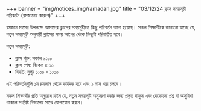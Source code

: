 +++
banner = "img/notices_img/ramadan.jpg"
title = "03/12/24 ক্লাস সময়সূচী পরিবর্তন (রমজানের কারণে)"
+++

রমজান মাসের উপলক্ষে আমাদের ক্লাসের সময়সূচীতে কিছু পরিবর্তন আনা হয়েছে। সকল শিক্ষার্থীকে জানানো যাচ্ছে যে, নতুন সময়সূচী অনুযায়ী ক্লাসের সময় আগের থেকে কিছুটা পরিবর্তিত হবে। 

নতুন সময়সূচী:
- ক্লাস শুরু: সকাল ৯:০০
- ক্লাস শেষ: বিকেল ৪:০০
- বিরতি: দুপুর ১:০০ - ১:৩০

এই পরিবর্তনগুলি ১ম রমজান থেকে কার্যকর হবে এবং ১ মাস ধরে চলবে।

সকল শিক্ষার্থীর প্রতি অনুরোধ রইল যে, নতুন সময়সূচী অনুসরণ করার জন্য প্রস্তুত থাকুন এবং যেকোনো প্রশ্ন বা অসুবিধা থাকলে সংশ্লিষ্ট বিভাগের সাথে যোগাযোগ করুন।




